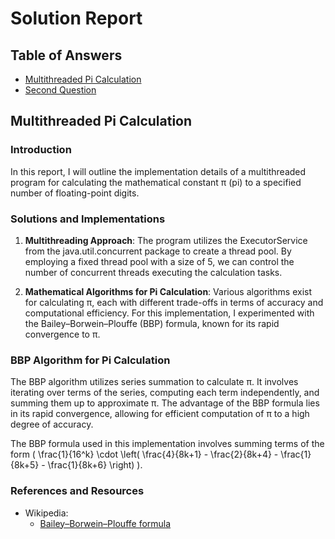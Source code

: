 # Solution Report

## Table of Answers
- [Multithreaded Pi Calculation](#Multithreaded-Pi-Calculation)
- [Second Question](#Second-Question)

## Multithreaded Pi Calculation 

### Introduction
In this report, I will outline the implementation details of a multithreaded program for calculating the mathematical constant π (pi) to a specified number of floating-point digits.

### Solutions and Implementations
1. **Multithreading Approach**: The program utilizes the ExecutorService from the java.util.concurrent package to create a thread pool. By employing a fixed thread pool with a size of 5, we can control the number of concurrent threads executing the calculation tasks.

2. **Mathematical Algorithms for Pi Calculation**: Various algorithms exist for calculating π, each with different trade-offs in terms of accuracy and computational efficiency. For this implementation, I experimented with the Bailey–Borwein–Plouffe (BBP) formula, known for its rapid convergence to π.

### BBP Algorithm for Pi Calculation
The BBP algorithm utilizes series summation to calculate π. It involves iterating over terms of the series, computing each term independently, and summing them up to approximate π. The advantage of the BBP formula lies in its rapid convergence, allowing for efficient computation of π to a high degree of accuracy.

The BBP formula used in this implementation involves summing terms of the form \( \frac{1}{16^k} \cdot \left( \frac{4}{8k+1} - \frac{2}{8k+4} - \frac{1}{8k+5} - \frac{1}{8k+6} \right) \).

### References and Resources
- Wikipedia:
    - [Bailey–Borwein–Plouffe formula](https://en.wikipedia.org/wiki/Bailey%E2%80%93Borwein%E2%80%93Plouffe_formula)
